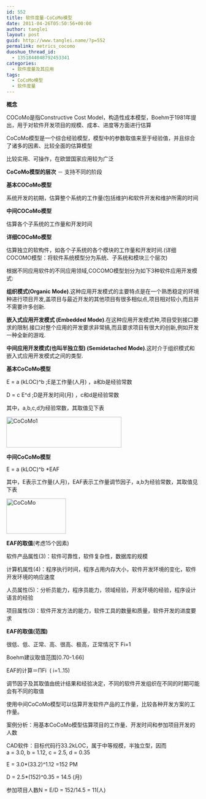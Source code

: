 ```yaml
---
id: 552
title: 软件度量-CoCoMo模型
date: 2011-04-26T05:50:56+00:00
author: tanglei
layout: post
guid: http://www.tanglei.name/?p=552
permalink: metrics_cocomo
duoshuo_thread_id:
  - 1351844048792453341
categories:
  - 软件度量及其应用
tags:
  - CoCoMo模型
  - 软件度量
---
```

**概念**

COCoMo是指Constructive Cost Model，构造性成本模型，Boehm于1981年提出，用于对软件开发项目的规模、成本、进度等方面进行估算

CoCoMo模型是一个综合经验模型，模型中的参数取值来至于经验值，并且综合了诸多的因素、比较全面的估算模型

比较实用、可操作，在欧盟国家应用较为广泛

**CoCoMo模型的层次** － 支持不同的阶段

**基本COCoMo模型**

系统开发的初期，估算整个系统的工作量(包括维护)和软件开发和维护所需的时间

**中间COCoMo模型**

估算各个子系统的工作量和开发时间

**详细COCoMo模型**

估算独立的软构件，如各个子系统的各个模块的工作量和开发时间.(详细COCOMO模型：将软件系统模型分为系统、子系统和模块三个层次)

根据不同应用软件的不同应用领域,COCOMO模型划分为如下3种软件应用开发模式:

**组织模式(Organic Mode)**.这种应用开发模式的主要特点是在一个熟悉稳定的环境种进行项目开发,盖项目与最近开发的<a>其他</a>项目有很多相似点,项目相对较小,而且并不需要许多创新.

**嵌入式应用开发模式 (Embedded Mode)**.在这种应用开发模式种,项目受到接口要求的限制.接口对整个应用的开发要求非常搞,而且要求项目有很大的创新,例如开发一种全新的游戏.

**中间应用开发模式(也叫半独立型) (Semidetached Mode)**.这时介于组织模式和嵌入式应用开发模式之间的类型.

**基本CoCoMo模型**

E = a (kLOC)^b ;E是工作量(人月) ，a和b是经验常数

D = c E^d ;D是开发时间(月) ，c和d是经验常数

其中，a,b,c,d为经验常数，其取值见下表

[<img class="size-medium wp-image-553 alignleft" title="cocomo1" src="http://www.tanglei.name/wp-content/uploads/2011/04/cocomo1-300x80.png" alt="CoCoMo1" width="300" height="80" />](http://www.tanglei.name/wp-content/uploads/2011/04/cocomo1.png)

**中间CoCoMo模型**

E = a (kLOC)^b *EAF

其中，E表示工作量(人月)，EAF表示工作量调节因子，a,b为经验常数，其取值见下表

[<img class="alignleft size-full wp-image-554" title="cocomo2" src="http://www.tanglei.name/wp-content/uploads/2011/04/cocomo2.png" alt="CoCoMo" width="155" height="92" />](http://www.tanglei.name/wp-content/uploads/2011/04/cocomo2.png)

**EAF的取值**(考虑15个因素)

软件产品属性(3)：软件可靠性，软件复杂性，数据库的规模

计算机属性(4)：程序执行时间，程序占用内存大小，软件开发环境的变化，软件开发环境的响应速度

人员属性(5)：分析员能力，程序员能力，领域经验，开发环境的经验，程序设计语言的经验

项目属性(3)：软件开发方法的能力，软件工具的数量和质量，软件开发的进度要求

**EAF的取值(范围)**

很低、低、正常、高、很高、极高，正常情况下 Fi=1

Boehm建议取值范围[0.70-1.66]

EAF的计算＝ΠFi  ( i=1..15)

调节因子及其取值由统计结果和经验决定，不同的软件开发组织在不同的时期可能会有不同的取值

使用中间CoCoMo模型可以估算开发软件产品的工作量，比较各种开发方案的工作量。

案例分析：用基本CoCoMo模型估算项目的工作量、开发时间和参加项目开发的人数

CAD软件：目标代码行33.2kLOC，属于中等规模，半独立型，因而a = 3.0, b = 1.12, c = 2.5, d = 0.35

E = 3.0*(33.2)^1.12 =152 PM

D = 2.5*(152)^0.35 = 14.5 (月)

参加项目人数N = E/D = 152/14.5 = 11(人)
